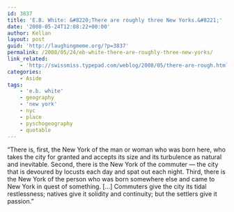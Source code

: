 ```yaml
---
id: 3837
title: 'E.B. White: &#8220;There are roughly three New Yorks.&#8221;'
date: '2008-05-24T12:08:22+00:00'
author: Kellan
layout: post
guid: 'http://laughingmeme.org/?p=3837'
permalink: /2008/05/24/eb-white-there-are-roughly-three-new-yorks/
link_related:
    - 'http://swissmiss.typepad.com/weblog/2008/05/there-are-rough.html'
categories:
    - Aside
tags:
    - 'e.b. white'
    - geography
    - 'new york'
    - nyc
    - place
    - pyschogeography
    - quotable
---
```


“There is, first, the New York of the man or woman who was born here, who takes the city for granted and accepts its size and its turbulence as natural and inevitable. Second, there is the New York of the commuter — the city that is devoured by locusts each day and spat out each night. Third, there is the New York of the person who was born somewhere else and came to New York in quest of something. […] Commuters give the city its tidal restlessness; natives give it solidity and continuity; but the settlers give it passion.”